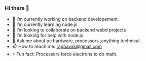 ### Hi there 👋

- 🔭 I’m currently working on backend developement.
- 🌱 I’m currently learning node.js
- 👯 I’m looking to collaborate on backend webd projects
- 🤔 I’m looking for help with node.js
- 💬 Ask me about pc hardware, processors ,anything technical.
- 📫 How to reach me: raghavxk@gmail.com
- ⚡ Fun fact: Processors force electrons to do math.

